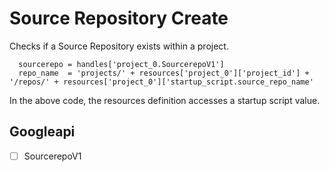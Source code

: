 # Source Repository Create

Checks if a Source Repository exists within a project.

```
  sourcerepo = handles['project_0.SourcerepoV1']
  repo_name  = 'projects/' + resources['project_0']['project_id'] + '/repos/' + resources['project_0']['startup_script.source_repo_name'
```

In the above code, the resources definition accesses a startup script value.

## Googleapi 

-[ ] SourcerepoV1 

